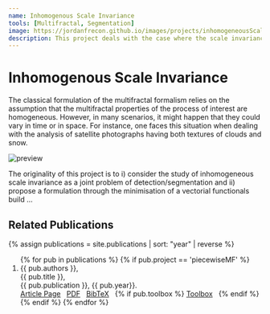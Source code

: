 ```yaml
---
name: Inhomogenous Scale Invariance
tools: [Multifractal, Segmentation]
image: https://jordanfrecon.github.io/images/projects/inhomogeneousScaleInvariance_preview.png
description: This project deals with the case where the scale invariance properties are inhomogenous in time or in space.
---
```


# Inhomogenous Scale Invariance

The classical formulation of the multifractal formalism relies on the assumption that the multifractal properties of the process of interest are homogeneous. However, in many scenarios, it might happen that they could vary in time or in space. For instance, one faces this situation when dealing with the analysis of satellite photographs having both textures of clouds and snow.

![preview](https://jordanfrecon.github.io/images/piecewiseMF.png)

The originality of this project is to i) consider the study of inhomogeneous scale invariance as a joint problem of detection/segmentation and ii) propose a formulation through the minimisation of a vectorial functionals build ...



## Related Publications
{% assign publications = site.publications | sort: "year" | reverse %}

<ol>
{% for pub in publications %}
 {% if pub.project == 'piecewiseMF' %}
 <li>
 <div class="pubitem">
   <div class="pubauthors">
     {{ pub.authors }},
   </div>
   <div class="pubtitle">
     {{ pub.title }},
   </div>
   <div class="pubinfo">
     {{ pub.publication }}, {{ pub.year}}.
   </div>
 </div>
 <div class="publinks">
   <a href="{{pub.url}}"><i class="fas fa-link"></i> Article Page</a>&nbsp;&nbsp;
   <a href="/download/{{ pub.slug}}.pdf"><i class="far fa-file-pdf"></i> PDF</a>&nbsp;&nbsp;
   <a href="/download/{{ pub.slug}}.bib"><i class="fas fa-quote-left"></i> BibTeX</a>&nbsp;&nbsp;
   {% if pub.toolbox %}
   <a href="{{ pub.toolbox }}"><i class="fab fa-github"></i> Toolbox</a>&nbsp;&nbsp;
   {% endif %}
 </div>
 </li>
 {% endif %}
{% endfor %}
</ol>


